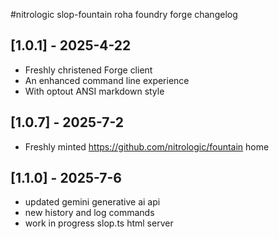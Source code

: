 #nitrologic slop-fountain roha foundry forge changelog

## [1.0.1] - 2025-4-22
- Freshly christened Forge client
- An enhanced command line experience
- With optout ANSI markdown style

## [1.0.7] - 2025-7-2
- Freshly minted https://github.com/nitrologic/fountain home

## [1.1.0] - 2025-7-6
- updated gemini generative ai api
- new history and log commands
- work in progress slop.ts html server
